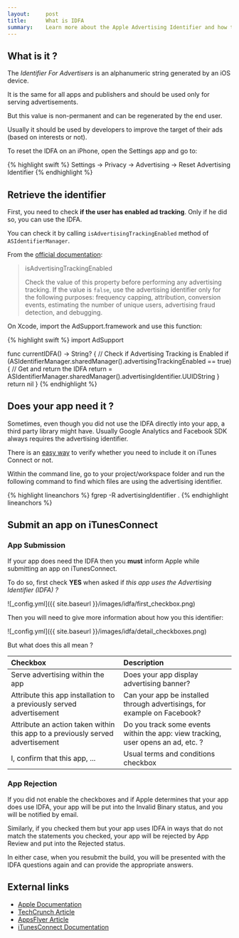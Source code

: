 ```yaml
---
layout:     post
title:      What is IDFA
summary:    Learn more about the Apple Advertising Identifier and how to use it.
---
```

 
## What is it ?

The _Identifier For Advertisers_ is an alphanumeric string generated by an iOS device.

It is the same for all apps and publishers and should be used only for serving advertisements.

But this value is non-permanent and can be regenerated by the end user.

Usually it should be used by developers to improve the target of their ads (based on interests or not).

To reset the IDFA on an iPhone, open the Settings app and go to:

{% highlight swift %}
Settings → Privacy → Advertising → Reset Advertising Identifier
{% endhighlight %}

## Retrieve the identifier

First, you need to check **if the user has enabled ad tracking**. Only if he did so, you can use the IDFA.
 
You can check it by calling `isAdvertisingTrackingEnabled` method of `ASIdentifierManager`.

From the [official documentation](https://developer.apple.com/library/ios/documentation/AdSupport/Reference/ASIdentifierManager_Ref/#//apple_ref/occ/instp/ASIdentifierManager/advertisingTrackingEnabled):

> isAdvertisingTrackingEnabled
>
> Check the value of this property before performing any advertising tracking. If the value is `false`, use the advertising identifier only for the following purposes: frequency capping, attribution, conversion events, estimating the number of unique users, advertising fraud detection, and debugging.

On Xcode, import the AdSupport.framework and use this function:

{% highlight swift %}
import AdSupport

func currentIDFA() -> String? {
    // Check if Advertising Tracking is Enabled
    if (ASIdentifierManager.sharedManager().advertisingTrackingEnabled == true) {
        // Get and return the IDFA
        return = ASIdentifierManager.sharedManager().advertisingIdentifier.UUIDString
    }
    return nil
}
{% endhighlight %}

## Does your app need it ?

Sometimes, even though you did not use the IDFA directly into your app, a third party library might have.
Usually Google Analytics and Facebook SDK always requires the advertising identifier.

There is an [easy way](http://stackoverflow.com/questions/23124663/does-this-app-use-the-advertising-identifier-idfa-admob-6-8-0/25725074#25725074) to verify whether you need to include it on iTunes Connect or not.

Within the command line, go to your project/workspace folder and run the following command to find which files are using the advertising identifier.

{% highlight lineanchors %}
fgrep -R advertisingIdentifier .
{% endhighlight lineanchors %}

## Submit an app on iTunesConnect

### App Submission

If your app does need the IDFA then you **must** inform Apple while submitting an app on iTunesConnect.

To do so, first check **YES** when asked if _this app uses the Advertising Identifier (IDFA) ?_

![_config.yml]({{ site.baseurl }}/images/idfa/first_checkbox.png)

Then you will need to give more information about how you this identifier:

![_config.yml]({{ site.baseurl }}/images/idfa/detail_checkboxes.png)

But what does this all mean ?

| Checkbox  | Description |
|:----------|:------------|	
| Serve advertising within the app | Does your app display advertising banner? |
| Attribute this app installation to a previously served advertisement	| Can your app be installed through advertisings, for example on Facebook? |
| Attribute an action taken within this app to a previously served advertisement | Do you track some events within the app: view tracking, user opens an ad, etc. ? |
| I, <my name> confirm that this app, ... | Usual terms and conditions checkbox |

### App Rejection 

If you did not enable the checkboxes and if Apple determines that your app does use IDFA, your app will be put into the Invalid Binary status, and you will be notified by email.

Similarly, if you checked them but your app uses IDFA in ways that do not match the statements you checked, your app will be rejected by App Review and put into the Rejected status.

In either case, when you resubmit the build, you will be presented with the IDFA questions again and can provide the appropriate answers.

## External links

* [Apple Documentation](https://developer.apple.com/library/ios/documentation/AdSupport/Reference/ASIdentifierManager_Ref/)
* [TechCrunch Article](http://techcrunch.com/2014/02/03/apples-latest-crackdown-apps-pulling-the-advertising-identifier-but-not-showing-ads-are-being-rejected-from-app-store/)
* [AppsFlyer Article](https://support.appsflyer.com/hc/en-us/articles/207032086-New-Apple-IDFA-Guidelines-How-To-Submit-Your-iOS-App-With-IDFA)
* [iTunesConnect Documentation](https://developer.apple.com/library/ios/documentation/LanguagesUtilities/Conceptual/iTunesConnect_Guide/Chapters/SubmittingTheApp.html)
